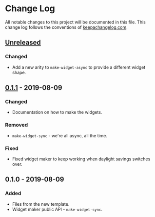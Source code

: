 # Change Log
All notable changes to this project will be documented in this file. This change log follows the conventions of [keepachangelog.com](http://keepachangelog.com/).

## [Unreleased]
### Changed
- Add a new arity to `make-widget-async` to provide a different widget shape.

## [0.1.1] - 2019-08-09
### Changed
- Documentation on how to make the widgets.

### Removed
- `make-widget-sync` - we're all async, all the time.

### Fixed
- Fixed widget maker to keep working when daylight savings switches over.

## 0.1.0 - 2019-08-09
### Added
- Files from the new template.
- Widget maker public API - `make-widget-sync`.

[Unreleased]: https://github.com/your-name/adventofcode-2018/compare/0.1.1...HEAD
[0.1.1]: https://github.com/your-name/adventofcode-2018/compare/0.1.0...0.1.1
